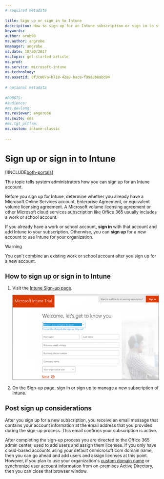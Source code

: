 ```yaml
---
# required metadata

title: Sign up or sign in to Intune
description: How to sign up for an Intune subscription or sign in to start with your subscription
keywords:
author: arob98
ms.author: angrobe
nmanager: angrobe
ms.date: 10/30/2017
ms.topic: get-started-article
ms.prod:
ms.service: microsoft-intune
ms.technology:
ms.assetid: 0f3ce07a-b718-42a9-bace-f99a8b8abd94

# optional metadata

#ROBOTS:
#audience:
#ms.devlang:
ms.reviewer: angerobe
ms.suite: ems
#ms.tgt_pltfrm:
ms.custom: intune-classic

---
```



# Sign up or sign in to Intune

[!INCLUDE[both-portals](./includes/note-for-both-portals.md)]

This topic tells system administrators how you can sign up for an Intune account.

Before you sign up for Intune, determine whether you already have a Microsoft Online Services account, Enterprise Agreement, or equivalent volume licensing agreement. A Microsoft volume licensing agreement or other Microsoft cloud services subscription like Office 365 usually includes a work or school account.

If you already have a work or school account, **sign in** with that account and add Intune to your subscription. Otherwise, you can **sign up** for a new account to use Intune for your organization.

>[!WARNING]
>You can't combine an existing work or school account after you sign up for a new account.

## How to sign up or sign in to Intune

1. Visit the [Intune Sign-up page](https://portal.office.com/Signup/Signup.aspx?OfferId=40BE278A-DFD1-470a-9EF7-9F2596EA7FF9&dl=INTUNE_A&ali=1#0%20).

   ![Screenshot of the Microsoft Intune Trial account signup webpage](./media/account-sign-up-site.png)

2. On the Sign-up page, sign in or sign up to manage a new subscription of Intune.

## Post sign up considerations
After you sign up for a new subscription, you receive an email message that contains your account information at the email address that you provided during the sign-up process. This email confirms your subscription is active.

After completing the sign-up process you are directed to the Office 365 admin center, used to add users and assign them licenses. If you only have cloud-based accounts using your default onmicrosoft.com domain name, then you can go ahead and add users and assign licenses at this point. However, if you plan to use your organization's [custom domain name](custom-domain-name-configure.md) or [synchronize user account information](users-add.md#sync-active-directory-and-add-users-to-intune) from on-premises Active Directory, then you can close that browser window.
